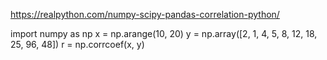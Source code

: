 https://realpython.com/numpy-scipy-pandas-correlation-python/

import numpy as np
x = np.arange(10, 20)
y = np.array([2, 1, 4, 5, 8, 12, 18, 25, 96, 48])
r = np.corrcoef(x, y)
